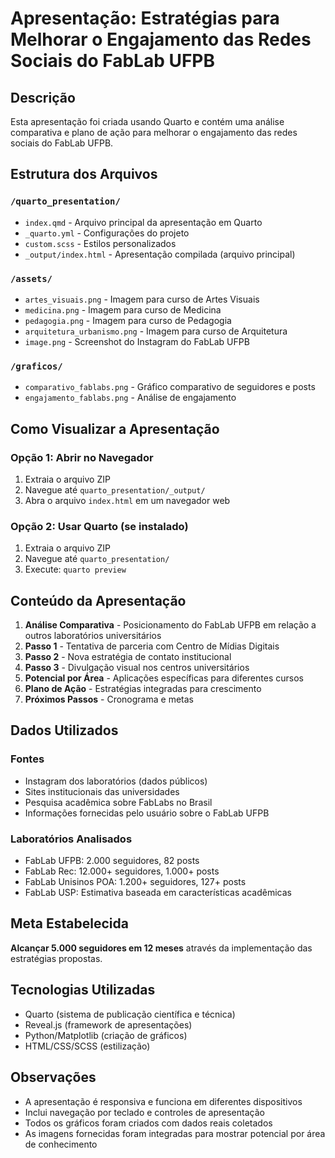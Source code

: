 # Apresentação: Estratégias para Melhorar o Engajamento das Redes Sociais do FabLab UFPB

## Descrição
Esta apresentação foi criada usando Quarto e contém uma análise comparativa e plano de ação para melhorar o engajamento das redes sociais do FabLab UFPB.

## Estrutura dos Arquivos

### `/quarto_presentation/`
- `index.qmd` - Arquivo principal da apresentação em Quarto
- `_quarto.yml` - Configurações do projeto
- `custom.scss` - Estilos personalizados
- `_output/index.html` - Apresentação compilada (arquivo principal)

### `/assets/`
- `artes_visuais.png` - Imagem para curso de Artes Visuais
- `medicina.png` - Imagem para curso de Medicina
- `pedagogia.png` - Imagem para curso de Pedagogia
- `arquitetura_urbanismo.png` - Imagem para curso de Arquitetura
- `image.png` - Screenshot do Instagram do FabLab UFPB

### `/graficos/`
- `comparativo_fablabs.png` - Gráfico comparativo de seguidores e posts
- `engajamento_fablabs.png` - Análise de engajamento

## Como Visualizar a Apresentação

### Opção 1: Abrir no Navegador
1. Extraia o arquivo ZIP
2. Navegue até `quarto_presentation/_output/`
3. Abra o arquivo `index.html` em um navegador web

### Opção 2: Usar Quarto (se instalado)
1. Extraia o arquivo ZIP
2. Navegue até `quarto_presentation/`
3. Execute: `quarto preview`

## Conteúdo da Apresentação

1. **Análise Comparativa** - Posicionamento do FabLab UFPB em relação a outros laboratórios universitários
2. **Passo 1** - Tentativa de parceria com Centro de Mídias Digitais
3. **Passo 2** - Nova estratégia de contato institucional
4. **Passo 3** - Divulgação visual nos centros universitários
5. **Potencial por Área** - Aplicações específicas para diferentes cursos
6. **Plano de Ação** - Estratégias integradas para crescimento
7. **Próximos Passos** - Cronograma e metas

## Dados Utilizados

### Fontes
- Instagram dos laboratórios (dados públicos)
- Sites institucionais das universidades
- Pesquisa acadêmica sobre FabLabs no Brasil
- Informações fornecidas pelo usuário sobre o FabLab UFPB

### Laboratórios Analisados
- FabLab UFPB: 2.000 seguidores, 82 posts
- FabLab Rec: 12.000+ seguidores, 1.000+ posts
- FabLab Unisinos POA: 1.200+ seguidores, 127+ posts
- FabLab USP: Estimativa baseada em características acadêmicas

## Meta Estabelecida
**Alcançar 5.000 seguidores em 12 meses** através da implementação das estratégias propostas.

## Tecnologias Utilizadas
- Quarto (sistema de publicação científica e técnica)
- Reveal.js (framework de apresentações)
- Python/Matplotlib (criação de gráficos)
- HTML/CSS/SCSS (estilização)

## Observações
- A apresentação é responsiva e funciona em diferentes dispositivos
- Inclui navegação por teclado e controles de apresentação
- Todos os gráficos foram criados com dados reais coletados
- As imagens fornecidas foram integradas para mostrar potencial por área de conhecimento

